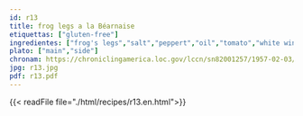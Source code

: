 ```yaml
---
id: r13
title: frog legs a la Béarnaise
etiquettas: ["gluten-free"]
ingredientes: ["frog's legs","salt","peppert","oil","tomato","white wine","lemon"]
plato: ["main","side"]
chronam: https://chroniclingamerica.loc.gov/lccn/sn82001257/1957-02-03/ed-1/seq-5/
jpg: r13.jpg
pdf: r13.pdf
---
```


{{< readFile file="./html/recipes/r13.en.html">}}